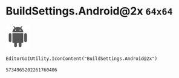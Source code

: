 # BuildSettings.Android@2x `64x64`
<img src="/img/BuildSettings.Android@2x.png" width=64 height=64>

``` CSharp
EditorGUIUtility.IconContent("BuildSettings.Android@2x")
```
```
5734965202261760406
```
